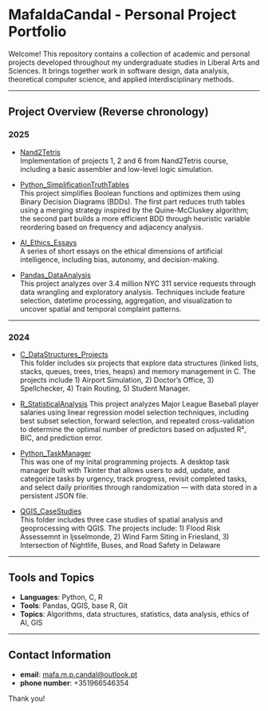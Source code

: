 # MafaldaCandal - Personal Project Portfolio

Welcome! This repository contains a collection of academic and personal projects developed throughout my undergraduate studies in Liberal Arts and Sciences. It brings together work in software design, data analysis, theoretical computer science, and applied interdisciplinary methods.

---

## Project Overview (Reverse chronology)

### 2025

- [Nand2Tetris](./Nand2Tetris)  
  Implementation of projects 1, 2 and 6 from Nand2Tetris course, including a basic assembler and low-level logic simulation.

- [Python_SimplificationTruthTables](./Python_SimplificationTruthTables)  
  This project simplifies Boolean functions and optimizes them using Binary Decision Diagrams (BDDs).
  The first part reduces truth tables using a merging strategy inspired by the Quine-McCluskey algorithm; the second part builds a more efficient BDD through heuristic variable reordering based on frequency and adjacency analysis.

- [AI_Ethics_Essays](./AI_Ethics_Essays)  
  A series of short essays on the ethical dimensions of artificial intelligence, including bias, autonomy, and decision-making.

- [Pandas_DataAnalysis](./Pandas_DataAnalysis)  
  This project analyzes over 3.4 million NYC 311 service requests through data wrangling and exploratory analysis.
  Techniques include feature selection, datetime processing, aggregation, and visualization to uncover spatial and temporal complaint patterns.

---

### 2024

- [C_DataStructures_Projects](./C_DataStructures_Projects)  
  This folder includes six projects that explore data structures (linked lists, stacks, queues, trees, tries, heaps) and memory management in C.
  The projects include 1) Airport Simulation, 2) Doctor’s Office, 3) Spellchecker, 4) Train Routing, 5) Student Manager.

- [R_StatisticalAnalysis](./R_StatisticalAnalysis)
  This project analyzes Major League Baseball player salaries using linear regression model selection techniques, including best subset selection, forward selection, and repeated cross-validation to determine the optimal number of predictors based on adjusted R², BIC, and prediction error.

- [Python_TaskManager](./Python_TaskManager)  
  This was one of my inital programming projects.
  A desktop task manager built with Tkinter that allows users to add, update, and categorize tasks by urgency, track progress, revisit completed tasks, and select daily priorities through randomization — with data stored in a persistent JSON file.

- [QGIS_CaseStudies](./QGIS_CaseStudies)  
  This folder includes three case studies of spatial analysis and geoprocessing with QGIS.
  The projects include: 1) Flood Risk Assessemnt in Ijsselmonde, 2) Wind Farm Siting in Friesland, 3) Intersection of Nightlife, Buses, and Road Safety in Delaware

---

## Tools and Topics

- **Languages**: Python, C, R  
- **Tools**: Pandas, QGIS, base R, Git  
- **Topics**: Algorithms, data structures, statistics, data analysis, ethics of AI, GIS

---

## Contact Information

- **email**: mafa.m.p.candal@outlook.pt  
- **phone number**: +351966546354

Thank you!
